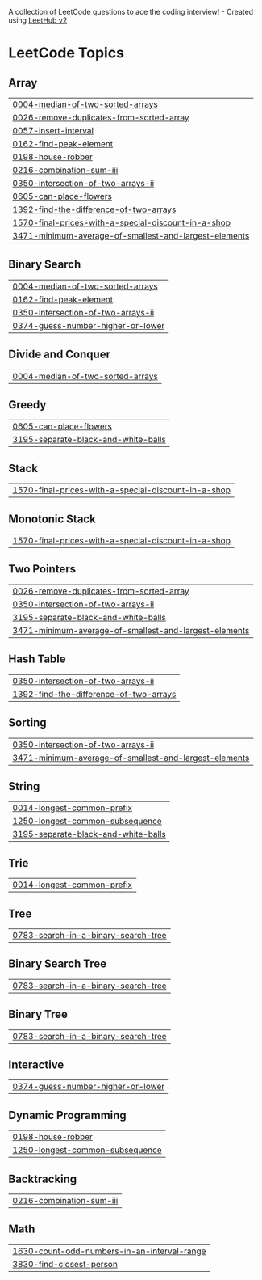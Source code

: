 A collection of LeetCode questions to ace the coding interview! - Created using [LeetHub v2](https://github.com/arunbhardwaj/LeetHub-2.0)
<!---LeetCode Topics Start-->
# LeetCode Topics
## Array
|  |
| ------- |
| [0004-median-of-two-sorted-arrays](https://github.com/chlrm/Leetcode/tree/master/0004-median-of-two-sorted-arrays) |
| [0026-remove-duplicates-from-sorted-array](https://github.com/chlrm/Leetcode/tree/master/0026-remove-duplicates-from-sorted-array) |
| [0057-insert-interval](https://github.com/chlrm/Leetcode/tree/master/0057-insert-interval) |
| [0162-find-peak-element](https://github.com/chlrm/Leetcode/tree/master/0162-find-peak-element) |
| [0198-house-robber](https://github.com/chlrm/Leetcode/tree/master/0198-house-robber) |
| [0216-combination-sum-iii](https://github.com/chlrm/Leetcode/tree/master/0216-combination-sum-iii) |
| [0350-intersection-of-two-arrays-ii](https://github.com/chlrm/Leetcode/tree/master/0350-intersection-of-two-arrays-ii) |
| [0605-can-place-flowers](https://github.com/chlrm/Leetcode/tree/master/0605-can-place-flowers) |
| [1392-find-the-difference-of-two-arrays](https://github.com/chlrm/Leetcode/tree/master/1392-find-the-difference-of-two-arrays) |
| [1570-final-prices-with-a-special-discount-in-a-shop](https://github.com/chlrm/Leetcode/tree/master/1570-final-prices-with-a-special-discount-in-a-shop) |
| [3471-minimum-average-of-smallest-and-largest-elements](https://github.com/chlrm/Leetcode/tree/master/3471-minimum-average-of-smallest-and-largest-elements) |
## Binary Search
|  |
| ------- |
| [0004-median-of-two-sorted-arrays](https://github.com/chlrm/Leetcode/tree/master/0004-median-of-two-sorted-arrays) |
| [0162-find-peak-element](https://github.com/chlrm/Leetcode/tree/master/0162-find-peak-element) |
| [0350-intersection-of-two-arrays-ii](https://github.com/chlrm/Leetcode/tree/master/0350-intersection-of-two-arrays-ii) |
| [0374-guess-number-higher-or-lower](https://github.com/chlrm/Leetcode/tree/master/0374-guess-number-higher-or-lower) |
## Divide and Conquer
|  |
| ------- |
| [0004-median-of-two-sorted-arrays](https://github.com/chlrm/Leetcode/tree/master/0004-median-of-two-sorted-arrays) |
## Greedy
|  |
| ------- |
| [0605-can-place-flowers](https://github.com/chlrm/Leetcode/tree/master/0605-can-place-flowers) |
| [3195-separate-black-and-white-balls](https://github.com/chlrm/Leetcode/tree/master/3195-separate-black-and-white-balls) |
## Stack
|  |
| ------- |
| [1570-final-prices-with-a-special-discount-in-a-shop](https://github.com/chlrm/Leetcode/tree/master/1570-final-prices-with-a-special-discount-in-a-shop) |
## Monotonic Stack
|  |
| ------- |
| [1570-final-prices-with-a-special-discount-in-a-shop](https://github.com/chlrm/Leetcode/tree/master/1570-final-prices-with-a-special-discount-in-a-shop) |
## Two Pointers
|  |
| ------- |
| [0026-remove-duplicates-from-sorted-array](https://github.com/chlrm/Leetcode/tree/master/0026-remove-duplicates-from-sorted-array) |
| [0350-intersection-of-two-arrays-ii](https://github.com/chlrm/Leetcode/tree/master/0350-intersection-of-two-arrays-ii) |
| [3195-separate-black-and-white-balls](https://github.com/chlrm/Leetcode/tree/master/3195-separate-black-and-white-balls) |
| [3471-minimum-average-of-smallest-and-largest-elements](https://github.com/chlrm/Leetcode/tree/master/3471-minimum-average-of-smallest-and-largest-elements) |
## Hash Table
|  |
| ------- |
| [0350-intersection-of-two-arrays-ii](https://github.com/chlrm/Leetcode/tree/master/0350-intersection-of-two-arrays-ii) |
| [1392-find-the-difference-of-two-arrays](https://github.com/chlrm/Leetcode/tree/master/1392-find-the-difference-of-two-arrays) |
## Sorting
|  |
| ------- |
| [0350-intersection-of-two-arrays-ii](https://github.com/chlrm/Leetcode/tree/master/0350-intersection-of-two-arrays-ii) |
| [3471-minimum-average-of-smallest-and-largest-elements](https://github.com/chlrm/Leetcode/tree/master/3471-minimum-average-of-smallest-and-largest-elements) |
## String
|  |
| ------- |
| [0014-longest-common-prefix](https://github.com/chlrm/Leetcode/tree/master/0014-longest-common-prefix) |
| [1250-longest-common-subsequence](https://github.com/chlrm/Leetcode/tree/master/1250-longest-common-subsequence) |
| [3195-separate-black-and-white-balls](https://github.com/chlrm/Leetcode/tree/master/3195-separate-black-and-white-balls) |
## Trie
|  |
| ------- |
| [0014-longest-common-prefix](https://github.com/chlrm/Leetcode/tree/master/0014-longest-common-prefix) |
## Tree
|  |
| ------- |
| [0783-search-in-a-binary-search-tree](https://github.com/chlrm/Leetcode/tree/master/0783-search-in-a-binary-search-tree) |
## Binary Search Tree
|  |
| ------- |
| [0783-search-in-a-binary-search-tree](https://github.com/chlrm/Leetcode/tree/master/0783-search-in-a-binary-search-tree) |
## Binary Tree
|  |
| ------- |
| [0783-search-in-a-binary-search-tree](https://github.com/chlrm/Leetcode/tree/master/0783-search-in-a-binary-search-tree) |
## Interactive
|  |
| ------- |
| [0374-guess-number-higher-or-lower](https://github.com/chlrm/Leetcode/tree/master/0374-guess-number-higher-or-lower) |
## Dynamic Programming
|  |
| ------- |
| [0198-house-robber](https://github.com/chlrm/Leetcode/tree/master/0198-house-robber) |
| [1250-longest-common-subsequence](https://github.com/chlrm/Leetcode/tree/master/1250-longest-common-subsequence) |
## Backtracking
|  |
| ------- |
| [0216-combination-sum-iii](https://github.com/chlrm/Leetcode/tree/master/0216-combination-sum-iii) |
## Math
|  |
| ------- |
| [1630-count-odd-numbers-in-an-interval-range](https://github.com/chlrm/Leetcode/tree/master/1630-count-odd-numbers-in-an-interval-range) |
| [3830-find-closest-person](https://github.com/chlrm/Leetcode/tree/master/3830-find-closest-person) |
<!---LeetCode Topics End-->